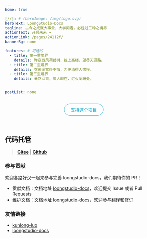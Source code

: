 ```yaml
---
home: true

[//]: # (heroImage: /img/logo.svg)
heroText: LoongStudio-Docs
tagline: 古今之成就大事业、大学问者，必经过三种之境界
actionText: 开启未来 →
actionLink: /pages/24112f/
bannerBg: none

features: # 可选的
  - title: 第一重境界
    details: 昨夜西风凋碧树，独上高楼，望尽天涯路。
  - title: 第二重境界
    details: 衣带渐宽终不悔，为伊消得人憔悴。
  - title: 第三重境界
    details: 蓦然回首，那人却在，灯火阑珊处。


postList: none
---
```


<p align="center">
  <a class="become-sponsor" href="/pages/4fedc2">支持这个项目</a>
</p>

<style>
  .become-sponsor{
    padding: 8px 20px;
    display: inline-block;
    color: #11a8cd;
    border-radius: 30px;
    box-sizing: border-box;
    border: 1px solid #11a8cd;
  }
</style>

<br/>

## 代码托管

> **[Gitee](https://loongstudio.gitee.io/docs)** | **[Github](https://loongstudio.github.io/docs)**

### 参与贡献

欢迎各路好汉一起来参与完善 loongstudio-docs，我们期待你的 PR！

- 贡献文档：文档地址 [loongstudio-docs](https://loongstudio.github.io/docs)，欢迎提交 Issue 或者 Pull Requests
- 维护文档：文档地址 [loongstudio-docs](https://loongstudio.github.io/docs)，欢迎参与翻译和修订

### 友情链接
- [kunlong-luo](https://github.com/kunlong-luo/kunlong-luo)
- [loongstudio-docs](https://github.com/loongstudio/docs)

